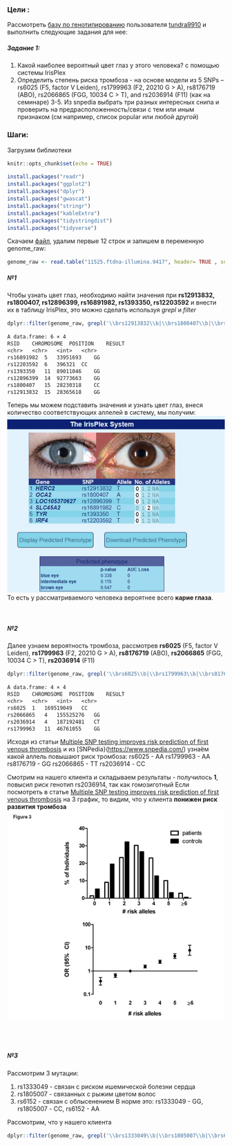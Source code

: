 ### Цели : 

Рассмотреть [базу по генотипированию](https://opensnp.org/data/11525.ftdna-illumina.9417?1669720006) пользователя [tundra9910](https://opensnp.org/users/11525) и выполнить следующие задания для нее:

##### Задание 1:
  1. Какой наиболее вероятный цвет глаз у этого человека?
с помощью системы IrisPlex 
  2. Определить степень риска тромбоза - на основе модели из 5 SNPs – rs6025 (F5, factor V Leiden), rs1799963 (F2, 20210 G > A), rs8176719 (ABO), rs2066865 (FGG, 10034 C > T), and rs2036914 (F11) (как на семинаре)
  3-5. Из snpedia выбрать три разных интересных снипа и проверить на предрасположенность/связи с тем или иным признаком (см например, список popular или любой другой) 
  
### Шаги:

Загрузим библиотеки

```r
knitr::opts_chunk$set(echo = TRUE)
```

```r
install.packages("readr")
install.packages("ggplot2")
install.packages("dplyr")
install.packages("gwascat")
install.packages("stringr")
install.packages("kableExtra")
install.packages("tidystringdist")
install.packages("tidyverse")
```

Скачаем [файл](https://opensnp.org/users/11525), удалим первые 12 строк и запишем в переменную genome_raw:


```r
genome_raw <- read.table("11525.ftdna-illumina.9417", header= TRUE , sep=',')
```


##### №1
Чтобы узнать цвет глаз, необходимо найти значения при **rs12913832, rs1800407, rs12896399, rs16891982, rs1393350, rs12203592** и внести их в таблицу IrisPlex, это можно сделать используя *grepl* и *filter*

```r
dplyr::filter(genome_raw, grepl('\\brs12913832\\b|\\brs1800407\\b|\\brs12896399\\b|\\brs16891982\\b|\\brs1393350\\b|\\brs12203592\\b', RSID))
```

```
A data.frame: 6 × 4
RSID	CHROMOSOME	POSITION	RESULT
<chr>	<chr>	<int>	<chr>
rs16891982	5	33951693	GG
rs12203592	6	396321	CC
rs1393350	11	89011046	GG
rs12896399	14	92773663	GG
rs1800407	15	28230318	CC
rs12913832	15	28365618	GG

```

Теперь мы можем подставить значения и узнать цвет глаз, внеся количество соответствующих аллелей в систему, мы получим:
<br/>
![](Pic1.png)
<br/>
То есть у рассматриваемого человека вероятнее всего **карие глаза**.
<br/><br/><br/>

##### №2
Далее узнаем вероятность тромбоза, рассмотрев **rs6025** (F5, factor V Leiden), **rs1799963** (F2, 20210 G > A), **rs8176719** (ABO), **rs2066865** (FGG, 10034 C > T), **rs2036914** (F11) 

```r
dplyr::filter(genome_raw, grepl('\\brs6025\\b|\\brs1799963\\b|\\brs8176719\\b|\\brs2066865\\b|\\brs2036914\\b', RSID))
```

```
A data.frame: 4 × 4
RSID	CHROMOSOME	POSITION	RESULT
<chr>	<chr>	<int>	<chr>
rs6025	1	169519049	CC
rs2066865	4	155525276	GG
rs2036914	4	187192481	CT
rs1799963	11	46761055	GG
```
Исходя из статьи [Multiple SNP testing improves risk prediction of first venous thrombosis](https://ashpublications.org/blood/article/120/3/656/30474/Multiple-SNP-testing-improves-risk-prediction-of) и из [SNPedia}(https://www.snpedia.com/) узнаём какой аллель повышают риск тромбоза:
rs6025 - AA
rs1799963 - AA
rs8176719 - GG
rs2066865 - TT
rs2036914 - СC

Смотрим на нашего клиента и складываем результаты - получилось **1**, повысил риск генотип rs2036914, так как гомозиготный
Если посмотреть в статье [Multiple SNP testing improves risk prediction of first venous thrombosis](https://ashpublications.org/blood/article/120/3/656/30474/Multiple-SNP-testing-improves-risk-prediction-of) на 3 график,
 то видим, что у клиента **понижен риск развития тромбоза**
<br/>
![](pic2.png)
<br/>
<br/><br/><br/> 


##### №3
Рассмотрим 3 мутации:
1) rs1333049 - связан с риском ишемической болезни сердца
2) rs1805007 - связанных с рыжим цветом волос
3) rs6152 - связан с облысенением
В норме это: rs1333049 - GG, rs1805007 - СС, rs6152 - AA

Рассмотрим, что у нашего клиента
```r
dplyr::filter(genome_raw, grepl('\\brs1333049\\b|\\brs1805007\\b|\\brs6152\\b', RSID))
```

